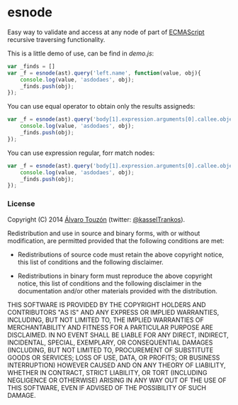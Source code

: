# esnode

Easy way to validate and access at any node of part of [ECMAScript](https://www.ecma-international.org/publications/standards/Ecma-262.htm) recursive traversing functionality.

This is a little demo of use, can be find in *demo.js*:
```javascript
var _finds = []
var _f = esnode(ast).query('left.name', function(value, obj){
	console.log(value, 'asdodaes', obj);
	_finds.push(obj);
});
```

You can use equal operator to obtain only the results assigneds:
```javascript
var _f = esnode(ast).query('body[1].expression.arguments[0].callee.object.name="$scope"', function(value, obj){
	console.log(value, 'asdodaes', obj);
	_finds.push(obj);
});
```

You can use expression regular, forr match nodes:
```javascript
var _f = esnode(ast).query('body[1].expression.arguments[0].callee.object.name=/$\$scope^/', function(value, obj){
	console.log(value, 'asdodaes', obj);
	_finds.push(obj);
});
```


### License

Copyright (C) 2014 [Álvaro Touzón](https://github.com/kasselTrankos)
 (twitter: [@kasselTrankos](https://twitter.com/kasselTrankos)).

Redistribution and use in source and binary forms, with or without
modification, are permitted provided that the following conditions are met:

  * Redistributions of source code must retain the above copyright
    notice, this list of conditions and the following disclaimer.

  * Redistributions in binary form must reproduce the above copyright
    notice, this list of conditions and the following disclaimer in the
    documentation and/or other materials provided with the distribution.

THIS SOFTWARE IS PROVIDED BY THE COPYRIGHT HOLDERS AND CONTRIBUTORS "AS IS"
AND ANY EXPRESS OR IMPLIED WARRANTIES, INCLUDING, BUT NOT LIMITED TO, THE
IMPLIED WARRANTIES OF MERCHANTABILITY AND FITNESS FOR A PARTICULAR PURPOSE
ARE DISCLAIMED. IN NO EVENT SHALL <COPYRIGHT HOLDER> BE LIABLE FOR ANY
DIRECT, INDIRECT, INCIDENTAL, SPECIAL, EXEMPLARY, OR CONSEQUENTIAL DAMAGES
(INCLUDING, BUT NOT LIMITED TO, PROCUREMENT OF SUBSTITUTE GOODS OR SERVICES;
LOSS OF USE, DATA, OR PROFITS; OR BUSINESS INTERRUPTION) HOWEVER CAUSED AND
ON ANY THEORY OF LIABILITY, WHETHER IN CONTRACT, STRICT LIABILITY, OR TORT
(INCLUDING NEGLIGENCE OR OTHERWISE) ARISING IN ANY WAY OUT OF THE USE OF
THIS SOFTWARE, EVEN IF ADVISED OF THE POSSIBILITY OF SUCH DAMAGE.
